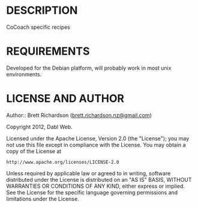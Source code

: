 DESCRIPTION
===========

CoCoach specific recipes


REQUIREMENTS
============

Developed for the Debian platform, will probably work in most unix environments.


LICENSE AND AUTHOR
==================

Author:: Brett Richardson (<brett.richardson.nz@gmail.com>)


Copyright 2012, Dabl Web.

Licensed under the Apache License, Version 2.0 (the "License");
you may not use this file except in compliance with the License.
You may obtain a copy of the License at

    http://www.apache.org/licenses/LICENSE-2.0

Unless required by applicable law or agreed to in writing, software
distributed under the License is distributed on an "AS IS" BASIS,
WITHOUT WARRANTIES OR CONDITIONS OF ANY KIND, either express or implied.
See the License for the specific language governing permissions and
limitations under the License.
